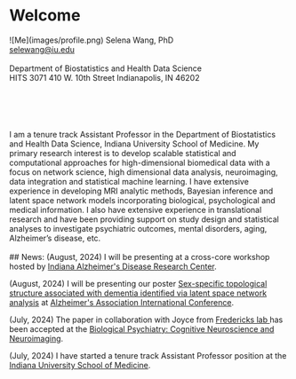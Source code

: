 # Welcome
<span class="right-col">
    ![Me](images/profile.png)
    Selena Wang, PhD<br/>
    <a href="mailto: selewang@iu.edu">selewang@iu.edu</a><br/>
    <br/>
    Department of Biostatistics and Health Data Science<br/>
    HITS 3071  
    410 W. 10th Street  
    Indianapolis, IN 46202
    <br/>
    <br/>
    <br/>
    <br/>
    <br/>
    <br/>
</span>
<span class="left-col">
    I am a tenure track Assistant Professor in the Department of Biostatistics and Health Data Science, Indiana University School of Medicine. My primary research interest is to develop scalable statistical and computational approaches for high-dimensional biomedical data with a focus on network science, high dimensional data analysis, neuroimaging, data integration and statistical machine learning. I have extensive experience in developing MRI analytic methods, Bayesian inference and latent space network models incorporating biological, psychological and medical information. I also have extensive experience in translational research and have been providing support on study design and statistical analyses to investigate psychiatric outcomes, mental disorders, aging, Alzheimer’s disease, etc. 
    <br/>
    <br/>
## News: 
(August, 2024) I will be presenting at a cross-core workshop hosted by <a href="https://medicine.iu.edu/research-centers/alzheimers/about" target="_blank">Indiana Alzheimer's Disease Research Center</a>.

(August, 2024) I will be presenting our poster <a href="images/poster1.pdf" target="_blank">Sex-specific topological structure associated with dementia identified via latent space network analysis</a> at <a href="https://aaic.alz.org" target="_blank">Alzheimer's Association International Conference</a>.  

(July, 2024) The paper in collaboration with Joyce from  <a href="https://www.frederickslab.com" target="_blank">Fredericks lab </a> has been accepted at the <a href="https://scholar.google.com/citations?view_op=view_citation&hl=en&user=9fO7_6MAAAAJ&citation_for_view=9fO7_6MAAAAJ:ufrVoPGSRksC" target="_blank">Biological Psychiatry: Cognitive Neuroscience and Neuroimaging</a>. 

(July, 2024) I have started a tenure track Assistant Professor position at the <a href="https://medicine.iu.edu/faculty/67825/wang-selena" target="_blank">Indiana University School of Medicine</a>. 

</span>

